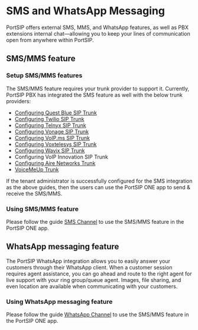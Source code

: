 # SMS and WhatsApp Messaging

PortSIP offers external SMS, MMS, and WhatsApp features, as well as PBX extensions internal chat—allowing you to keep your lines of communication open from anywhere within PortSIP.

## SMS/MMS feature

### Setup SMS/MMS features

The SMS/MMS feature requires your trunk provider to support it. Currently, PortSIP PBX has integrated the SMS feature as well with the below trunk providers:

* [Configuring Quest Blue SIP Trunk](https://support.portsip.com/portsip-communications-solution/configuring-sip-trunks/questblue-sip-trunk)
* [Configuring Twilio SIP Trunk](https://support.portsip.com/portsip-communications-solution/configuring-sip-trunks/twilio-sip-trunk)
* [Configuring Telnyx SIP Trunk](https://support.portsip.com/portsip-communications-solution/configuring-sip-trunks/telnyx-sip-trunk)
* [Configuring Vonage SIP Trunk](https://support.portsip.com/portsip-communications-solution/configuring-sip-trunks/vonage-sip-trunk)
* [Configuring VoIP.ms SIP Trunk](https://support.portsip.com/portsip-communications-solution/configuring-sip-trunks/voip.ms-sip-trunk)
* [Configuring Voxtelesys SIP Trunk](https://support.portsip.com/portsip-communications-solution/configuring-sip-trunks/voxtelesys-sip-trunk)
* [Configuring Wavix SIP Trunk](https://support.portsip.com/portsip-communications-solution/configuring-sip-trunks/wavix-sip-trunk)
* Configuring VoIP Innovation SIP Trunk
* [Configuring Aire Networks Trunk](https://support.portsip.com/portsip-communications-solution/configuring-sip-trunks/aire-networks-sip-trunk)
* [VoiceMeUp Trunk](https://support.portsip.com/portsip-communications-solution/configuring-sip-trunks/voicemeup-sip-trunk)

If the tenant administrator is successfully configured for the SMS integration as the above guides, then the users can use the PortSIP ONE app to send & receive the SMS/MMS.

### Using SMS/MMS feature

Please follow the guide [SMS Channel](../../portsip-communications-solution/portsip-pbx-administration-guide/28-digital-engagement-channels/sms-channel.md) to use the SMS/MMS feature in the PortSIP ONE app.

## WhatsApp messaging feature

The PortSIP WhatsApp integration allows you to easily answer your customers through their WhatsApp client. When a customer session requires agent assistance, you can go ahead and route to the right agent for live support with your ring group/queue agent. Images, file sharing, and even location are available when communicating with your customers.

### Using  WhatsApp messaging feature

Please follow the guide [WhatsApp Channel](../../portsip-communications-solution/portsip-pbx-administration-guide/28-digital-engagement-channels/whatsapp-channel.md) to use the SMS/MMS feature in the PortSIP ONE app.



